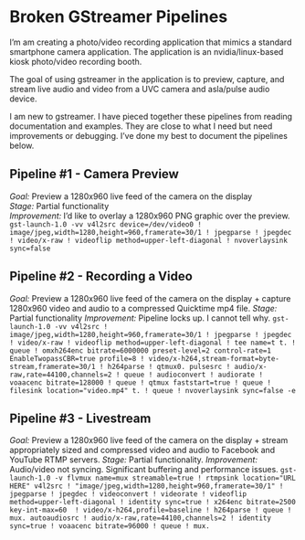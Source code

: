 # Broken GStreamer Pipelines

I’m am creating a photo/video recording application that mimics a standard smartphone camera application. The application is an nvidia/linux-based kiosk photo/video recording booth.

The goal of using gstreamer in the application is to preview, capture, and stream live audio and video from a UVC camera and asla/pulse audio device.

I am new to gstreamer. I have pieced together these pipelines from reading documentation and examples. They are close to what I need but need improvements or debugging. I’ve done my best to document the pipelines below. 

## Pipeline #1 - Camera Preview
*Goal:* Preview a 1280x960 live feed of the camera on the display<br/>
*Stage:* Partial functionality<br/>
*Improvement:* I’d like to overlay a 1280x960 PNG graphic over the preview.<br/>
```gst-launch-1.0 -vv v4l2src device=/dev/video0 ! image/jpeg,width=1280,height=960,framerate=30/1 ! jpegparse ! jpegdec ! video/x-raw ! videoflip method=upper-left-diagonal ! nvoverlaysink sync=false```

## Pipeline #2 - Recording a Video
*Goal:* Preview a 1280x960 live feed of the camera on the display + capture 1280x960 video and audio to a compressed Quicktime mp4 file.
*Stage:* Partial functionality
*Improvement:* Pipeline locks up. I cannot tell why.
```gst-launch-1.0 -vv v4l2src ! image/jpeg,width=1280,height=960,framerate=30/1 ! jpegparse ! jpegdec ! video/x-raw ! videoflip method=upper-left-diagonal ! tee name=t t. ! queue ! omxh264enc bitrate=6000000 preset-level=2 control-rate=1 EnableTwopassCBR=true profile=8 ! video/x-h264,stream-format=byte-stream,framerate=30/1 ! h264parse ! qtmux0. pulsesrc ! audio/x-raw,rate=44100,channels=2 ! queue ! audioconvert ! audiorate ! voaacenc bitrate=128000 ! queue ! qtmux faststart=true ! queue ! filesink location="video.mp4" t. ! queue ! nvoverlaysink sync=false -e```

## Pipeline #3 - Livestream
*Goal:* Preview a 1280x960 live feed of the camera on the display + stream appropriately sized and compressed video and audio to Facebook and YouTube RTMP servers.
*Stage:* Partial functionality.
*Improvement:* Audio/video not syncing. Significant buffering and performance issues.
```gst-launch-1.0 -v flvmux name=mux streamable=true ! rtmpsink location="URL HERE" v4l2src ! "image/jpeg,width=1280,height=960,framerate=30/1" ! jpegparse ! jpegdec ! videoconvert ! videorate ! videoflip method=upper-left-diagonal ! identity sync=true ! x264enc bitrate=2500 key-int-max=60  ! video/x-h264,profile=baseline ! h264parse ! queue ! mux. autoaudiosrc ! audio/x-raw,rate=44100,channels=2 ! identity sync=true ! voaacenc bitrate=96000 ! queue ! mux.```
